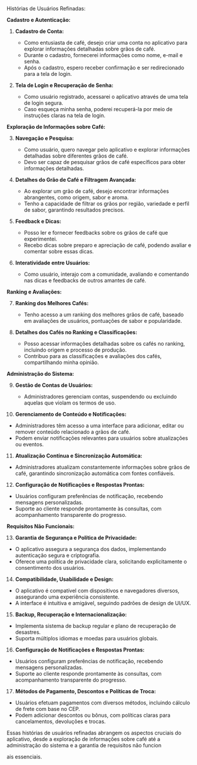 Histórias de Usuários Refinadas:

**Cadastro e Autenticação:**

1) **Cadastro de Conta:**
   - Como entusiasta de café, desejo criar uma conta no aplicativo para explorar informações detalhadas sobre grãos de café.
   - Durante o cadastro, fornecerei informações como nome, e-mail e senha.
   - Após o cadastro, espero receber confirmação e ser redirecionado para a tela de login.

2) **Tela de Login e Recuperação de Senha:**
   - Como usuário registrado, acessarei o aplicativo através de uma tela de login segura.
   - Caso esqueça minha senha, poderei recuperá-la por meio de instruções claras na tela de login.

**Exploração de Informações sobre Café:**

3) **Navegação e Pesquisa:**
   - Como usuário, quero navegar pelo aplicativo e explorar informações detalhadas sobre diferentes grãos de café.
   - Devo ser capaz de pesquisar grãos de café específicos para obter informações detalhadas.

4) **Detalhes do Grão de Café e Filtragem Avançada:**
   - Ao explorar um grão de café, desejo encontrar informações abrangentes, como origem, sabor e aroma.
   - Tenho a capacidade de filtrar os grãos por região, variedade e perfil de sabor, garantindo resultados precisos.

5) **Feedback e Dicas:**
   - Posso ler e fornecer feedbacks sobre os grãos de café que experimentei.
   - Recebo dicas sobre preparo e apreciação de café, podendo avaliar e comentar sobre essas dicas.

6) **Interatividade entre Usuários:**
   - Como usuário, interajo com a comunidade, avaliando e comentando nas dicas e feedbacks de outros amantes de café.

**Ranking e Avaliações:**

7) **Ranking dos Melhores Cafés:**
   - Tenho acesso a um ranking dos melhores grãos de café, baseado em avaliações de usuários, pontuações de sabor e popularidade.

8) **Detalhes dos Cafés no Ranking e Classificações:**
   - Posso acessar informações detalhadas sobre os cafés no ranking, incluindo origem e processo de produção.
   - Contribuo para as classificações e avaliações dos cafés, compartilhando minha opinião.

**Administração do Sistema:**

9) **Gestão de Contas de Usuários:**
   - Administradores gerenciam contas, suspendendo ou excluindo aquelas que violam os termos de uso.

10) **Gerenciamento de Conteúdo e Notificações:**

- Administradores têm acesso a uma interface para adicionar, editar ou remover conteúdo relacionado a grãos de café.
- Podem enviar notificações relevantes para usuários sobre atualizações ou eventos.

11) **Atualização Contínua e Sincronização Automática:**

- Administradores atualizam constantemente informações sobre grãos de café, garantindo sincronização automática com fontes confiáveis.

12) **Configuração de Notificações e Respostas Prontas:**

- Usuários configuram preferências de notificação, recebendo mensagens personalizadas.
- Suporte ao cliente responde prontamente às consultas, com acompanhamento transparente do progresso.

**Requisitos Não Funcionais:**

13) **Garantia de Segurança e Política de Privacidade:**

- O aplicativo assegura a segurança dos dados, implementando autenticação segura e criptografia.
- Oferece uma política de privacidade clara, solicitando explicitamente o consentimento dos usuários.

14) **Compatibilidade, Usabilidade e Design:**

- O aplicativo é compatível com dispositivos e navegadores diversos, assegurando uma experiência consistente.
- A interface é intuitiva e amigável, seguindo padrões de design de UI/UX.

15) **Backup, Recuperação e Internacionalização:**

- Implementa sistema de backup regular e plano de recuperação de desastres.
- Suporta múltiplos idiomas e moedas para usuários globais.

16) **Configuração de Notificações e Respostas Prontas:**

- Usuários configuram preferências de notificação, recebendo mensagens personalizadas.
- Suporte ao cliente responde prontamente às consultas, com acompanhamento transparente do progresso.

17) **Métodos de Pagamento, Descontos e Políticas de Troca:**

- Usuários efetuam pagamentos com diversos métodos, incluindo cálculo de frete com base no CEP.
- Podem adicionar descontos ou bônus, com políticas claras para cancelamentos, devoluções e trocas.

Essas histórias de usuários refinadas abrangem os aspectos cruciais do aplicativo, desde a exploração de informações sobre café até a administração do sistema e a garantia de requisitos não funcion

ais essenciais.
